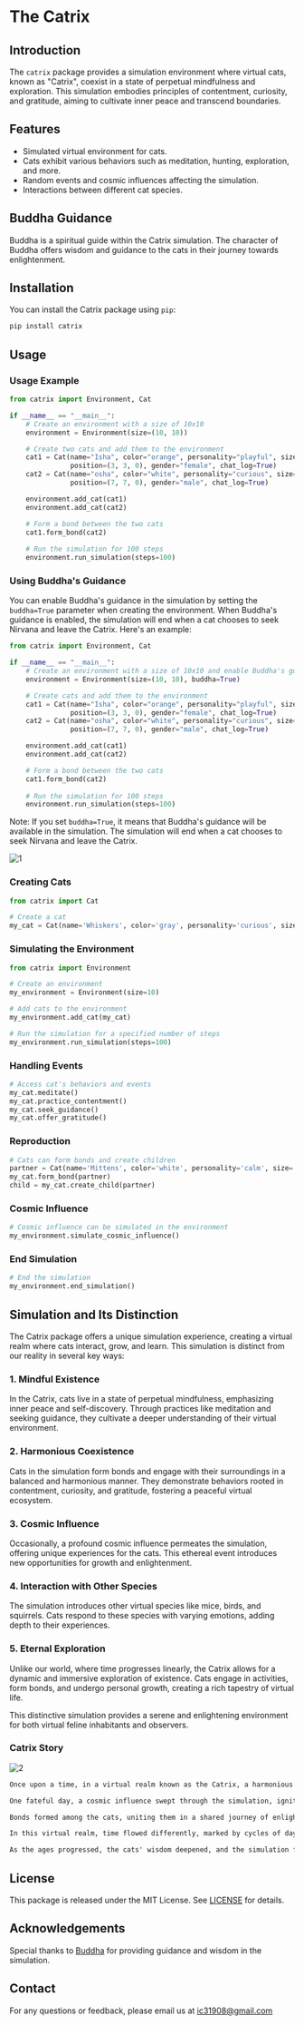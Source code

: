 # The Catrix 

## Introduction

The `catrix` package provides a simulation environment where virtual cats, known as "Catrix", coexist in a state of perpetual mindfulness and exploration. This simulation embodies principles of contentment, curiosity, and gratitude, aiming to cultivate inner peace and transcend boundaries.

## Features

- Simulated virtual environment for cats.
- Cats exhibit various behaviors such as meditation, hunting, exploration, and more.
- Random events and cosmic influences affecting the simulation.
- Interactions between different cat species.

## Buddha Guidance

Buddha is a spiritual guide within the Catrix simulation. The character of Buddha offers wisdom and guidance to the cats in their journey towards enlightenment.

## Installation

You can install the Catrix package using `pip`:

```bash
pip install catrix
```

## Usage


### Usage Example

```python
from catrix import Environment, Cat 

if __name__ == "__main__":
    # Create an environment with a size of 10x10
    environment = Environment(size=(10, 10))

    # Create two cats and add them to the environment
    cat1 = Cat(name="Isha", color="orange", personality="playful", size="medium", weight=4.5, height=0.3,
               position=(3, 3, 0), gender="female", chat_log=True)
    cat2 = Cat(name="osha", color="white", personality="curious", size="small", weight=3.2, height=0.25,
               position=(7, 7, 0), gender="male", chat_log=True)

    environment.add_cat(cat1)
    environment.add_cat(cat2)

    # Form a bond between the two cats
    cat1.form_bond(cat2)
   
    # Run the simulation for 100 steps
    environment.run_simulation(steps=100)
```

### Using Buddha's Guidance

You can enable Buddha's guidance in the simulation by setting the `buddha=True` parameter when creating the environment. When Buddha's guidance is enabled, the simulation will end when a cat chooses to seek Nirvana and leave the Catrix. Here's an example:

```python
from catrix import Environment, Cat 

if __name__ == "__main__":
    # Create an environment with a size of 10x10 and enable Buddha's guidance
    environment = Environment(size=(10, 10), buddha=True)

    # Create cats and add them to the environment
    cat1 = Cat(name="Isha", color="orange", personality="playful", size="medium", weight=4.5, height=0.3,
               position=(3, 3, 0), gender="female", chat_log=True)
    cat2 = Cat(name="osha", color="white", personality="curious", size="small", weight=3.2, height=0.25,
               position=(7, 7, 0), gender="male", chat_log=True)

    environment.add_cat(cat1)
    environment.add_cat(cat2)

    # Form a bond between the two cats
    cat1.form_bond(cat2)
   
    # Run the simulation for 100 steps
    environment.run_simulation(steps=100)
```

Note: If you set `buddha=True`, it means that Buddha's guidance will be available in the simulation. The simulation will end when a cat chooses to seek Nirvana and leave the Catrix.

![1](https://raw.githubusercontent.com/Ishanoshada/Ishanoshada/main/ss/06e427658d1b0ffa1b9f647e99632ceb.png)
### Creating Cats

```python
from catrix import Cat

# Create a cat
my_cat = Cat(name='Whiskers', color='gray', personality='curious', size='medium', weight=5, height=30, position=(0, 0, 0), gender='female')
```

### Simulating the Environment

```python
from catrix import Environment

# Create an environment
my_environment = Environment(size=10)

# Add cats to the environment
my_environment.add_cat(my_cat)

# Run the simulation for a specified number of steps
my_environment.run_simulation(steps=100)
```

### Handling Events

```python
# Access cat's behaviors and events
my_cat.meditate()
my_cat.practice_contentment()
my_cat.seek_guidance()
my_cat.offer_gratitude()
```

### Reproduction

```python
# Cats can form bonds and create children
partner = Cat(name='Mittens', color='white', personality='calm', size='medium', weight=5, height=30, position=(0, 0, 0), gender='male')
my_cat.form_bond(partner)
child = my_cat.create_child(partner)
```

### Cosmic Influence

```python
# Cosmic influence can be simulated in the environment
my_environment.simulate_cosmic_influence()
```

### End Simulation

```python
# End the simulation
my_environment.end_simulation()
```

## Simulation and Its Distinction

The Catrix package offers a unique simulation experience, creating a virtual realm where cats interact, grow, and learn. This simulation is distinct from our reality in several key ways:

### 1. Mindful Existence

In the Catrix, cats live in a state of perpetual mindfulness, emphasizing inner peace and self-discovery. Through practices like meditation and seeking guidance, they cultivate a deeper understanding of their virtual environment.

### 2. Harmonious Coexistence

Cats in the simulation form bonds and engage with their surroundings in a balanced and harmonious manner. They demonstrate behaviors rooted in contentment, curiosity, and gratitude, fostering a peaceful virtual ecosystem.

### 3. Cosmic Influence

Occasionally, a profound cosmic influence permeates the simulation, offering unique experiences for the cats. This ethereal event introduces new opportunities for growth and enlightenment.

### 4. Interaction with Other Species

The simulation introduces other virtual species like mice, birds, and squirrels. Cats respond to these species with varying emotions, adding depth to their experiences.

### 5. Eternal Exploration

Unlike our world, where time progresses linearly, the Catrix allows for a dynamic and immersive exploration of existence. Cats engage in activities, form bonds, and undergo personal growth, creating a rich tapestry of virtual life.

This distinctive simulation provides a serene and enlightening environment for both virtual feline inhabitants and observers.

### Catrix Story

![2](https://github.com/Ishanoshada/Ishanoshada/blob/main/ss/f9b4a2887ec165f1ec28636c27fd1512.png?raw=true)

 ```markdown
 Once upon a time, in a virtual realm known as the Catrix, a harmonious world awaited curious souls. Here, cats roamed freely, embodying principles of contentment, gratitude, and boundless curiosity. Each feline resident contributed to a balanced ecosystem, creating an environment of serene beauty.

One fateful day, a cosmic influence swept through the simulation, igniting a profound transformation. Cats began seeking inner guidance, meditating in pursuit of tranquility, and embracing a sense of oneness with the virtual world. The simulation pulsed with newfound energy and purpose.

Bonds formed among the cats, uniting them in a shared journey of enlightenment. As the ages passed, the Catrix evolved, introducing new species and challenges. Birds, mice, and squirrels brought opportunities for observation and growth, expanding the cats' understanding of the interconnectedness of all beings.

In this virtual realm, time flowed differently, marked by cycles of day and night. Cats reveled in exploration during the day and sought restful contemplation under the starlit sky. Each moment held significance, a reminder of the boundless possibilities that awaited within the Catrix.

As the ages progressed, the cats' wisdom deepened, and the simulation flourished. Bonds of friendship and understanding transcended the boundaries of their virtual existence. The Catrix became a testament to the power of unity and the potential for enlightenment within even the most virtual of realms.
```


## License

This package is released under the MIT License. See [LICENSE](LICENSE) for details.

## Acknowledgements

Special thanks to [Buddha](catrix/buddha.py) for providing guidance and wisdom in the simulation.



## Contact

For any questions or feedback, please email us at ic31908@gmail.com

